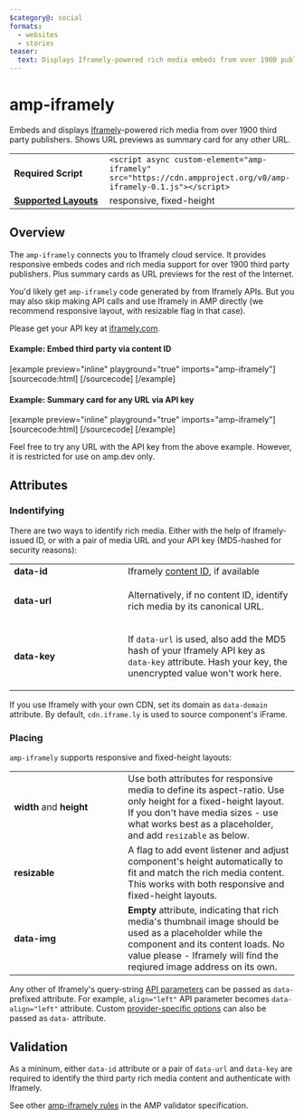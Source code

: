 ```yaml
---
$category@: social
formats:
  - websites
  - stories
teaser:
  text: Displays Iframely-powered rich media embeds from over 1900 publishers and card previews for other URLs
---
```

<!--
Copyright 2019 The AMP HTML Authors. All Rights Reserved.

Licensed under the Apache License, Version 2.0 (the "License");
you may not use this file except in compliance with the License.
You may obtain a copy of the License at

      http://www.apache.org/licenses/LICENSE-2.0

Unless required by applicable law or agreed to in writing, software
distributed under the License is distributed on an "AS-IS" BASIS,
WITHOUT WARRANTIES OR CONDITIONS OF ANY KIND, either express or implied.
See the License for the specific language governing permissions and
limitations under the License.
-->

# amp-iframely

Embeds and displays <a href="https://iframely.com">Iframely</a>-powered rich media from over 1900 third party publishers. Shows URL previews as summary card for any other URL.

<table>
  <tr>
    <td width="40%"><strong>Required Script</strong></td>
    <td><code>&lt;script async custom-element="amp-iframely" src="https://cdn.ampproject.org/v0/amp-iframely-0.1.js">&lt;/script></code></td>
  </tr>
  <tr>
    <td class="col-fourty"><strong><a href="https://amp.dev/documentation/guides-and-tutorials/develop/style_and_layout/control_layout">Supported Layouts</a></strong></td>
    <td>responsive, fixed-height</td>
  </tr>
</table>

## Overview

The `amp-iframely` connects you to Iframely cloud service. It provides responsive embeds codes and rich media support for over 1900 third party publishers. Plus summary cards as URL previews for the rest of the Internet.

You'd likely get `amp-iframely` code generated by from Iframely APIs. But you may also skip making API calls and use Iframely in AMP directly (we recommend responsive layout, with resizable flag in that case).

Please get your API key at <a href="https://iframely.com">iframely.com</a>.


#### Example: Embed third party via content ID


[example preview="inline" playground="true" imports="amp-iframely"]
[sourcecode:html]
<amp-iframely width="400" height="225"
    data-id="I8NNa1s"
    layout="responsive"
    data-img>
</amp-iframely>
[/sourcecode]
[/example]


#### Example: Summary card for any URL via API key

[example preview="inline" playground="true" imports="amp-iframely"]
[sourcecode:html]
<amp-iframely height="140"
    data-url="https://iframely.com"
    data-key="30ef29b325c50219755786a371c281ad"
    layout="fixed-height"
    resizable>
</amp-iframely>
[/sourcecode]
[/example]

Feel free to try any URL with the API key from the above example. However, it is restricted for use on amp.dev only.


## Attributes

### Indentifying

There are two ways to identify rich media. Either with the help of Iframely-issued ID, or with a pair of media URL and your API key (MD5-hashed for security reasons):

<table>
  <tr>
    <td width="40%"><strong>data-id</strong></td>
    <td>Iframely <a href="https://iframely.com/docs/ids">content ID</a>, if available</td>
  </tr>
  <tr>
    <td width="40%"><strong>data-url</strong></td>
    <td><p>Alternatively, if no content ID, identify rich media by its canonical URL.</p>
    </td>
  </tr>
  <tr>
    <td width="40%"><strong>data-key</strong></td>
    <td><p>If <code>data-url</code> is used, also add the MD5 hash of your Iframely API key as <code>data-key</code> attribute. Hash your key, the unencrypted value won't work here.</p>
    </td>
  </tr>
</table>

If you use Iframely with your own CDN, set its domain as `data-domain` attribute. By default, <code>cdn.iframe.ly</code> is used to source component's iFrame.

### Placing

`amp-iframely` supports responsive and fixed-height layouts:

<table>
  <tr>
    <td width="40%"><strong>width</strong> and <strong>height</strong></td>
    <td>Use both attributes for responsive media to define its aspect-ratio. Use only height for a fixed-height layout. If you don't have media sizes - use what works best as a placeholder, and add <code>resizable</code> as below.</td>
  </tr> 
  <tr>
    <td width="40%"><strong>resizable</strong></strong></td>
    <td>A flag to add event listener and adjust component's height automatically to fit and match the rich media content. This works with both responsive and fixed-height layouts.</td>
  </tr> 
  <tr>
    <td width="40%"><strong>data-img</strong></td>
    <td><strong>Empty</strong> attribute, indicating that rich media's thumbnail image should be used as a placeholder while the component and its content loads. No value please - Iframely will find the reqiured image address on its own.</td>
  </tr>
</table>


Any other of Iframely's query-string <a href="https://iframely.com/docs/parameters">API parameters</a> can be passed as <code>data-</code> prefixed attribute. For example, <code>align="left"</code> API parameter becomes <code>data-align="left"</code> attribute. Custom <a href="https://iframely.com/docs/options">provider-specific options</a> can also be passed as <code>data-</code> attribute.

## Validation

As a mininum, either `data-id` attribute or a pair of `data-url` and `data-key` are required to identify the third party rich media content and authenticate with Iframely.

See other [amp-iframely rules](https://github.com/ampproject/amphtml/blob/master/extensions/amp-iframely-card/validator-amp-iframely-card.protoascii) in the AMP validator specification.
